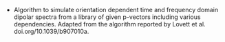 - Algorithm to simulate orientation dependent time and frequency domain dipolar spectra from a library of given p-vectors including various dependencies. Adapted from the algorithm reported by Lovett et al. doi.org/10.1039/b907010a.
